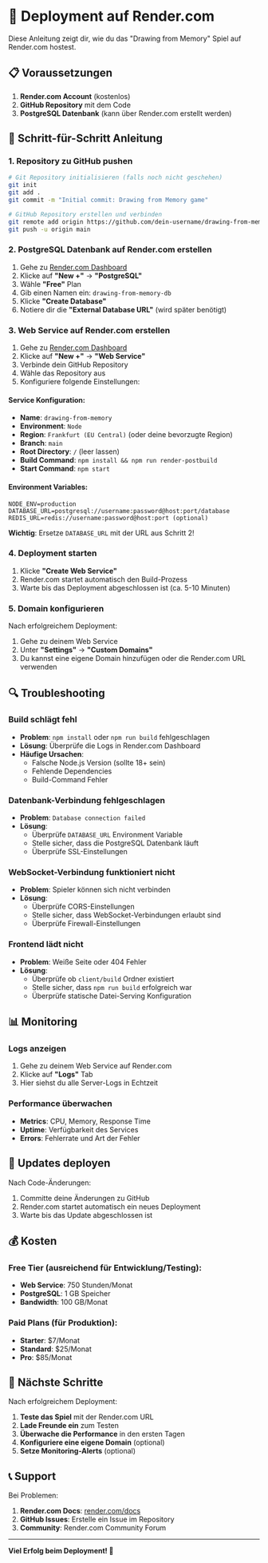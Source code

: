 # 🚀 Deployment auf Render.com

Diese Anleitung zeigt dir, wie du das "Drawing from Memory" Spiel auf Render.com hostest.

## 📋 Voraussetzungen

1. **Render.com Account** (kostenlos)
2. **GitHub Repository** mit dem Code
3. **PostgreSQL Datenbank** (kann über Render.com erstellt werden)

## 🔧 Schritt-für-Schritt Anleitung

### 1. Repository zu GitHub pushen

```bash
# Git Repository initialisieren (falls noch nicht geschehen)
git init
git add .
git commit -m "Initial commit: Drawing from Memory game"

# GitHub Repository erstellen und verbinden
git remote add origin https://github.com/dein-username/drawing-from-memory.git
git push -u origin main
```

### 2. PostgreSQL Datenbank auf Render.com erstellen

1. Gehe zu [Render.com Dashboard](https://dashboard.render.com)
2. Klicke auf **"New +"** → **"PostgreSQL"**
3. Wähle **"Free"** Plan
4. Gib einen Namen ein: `drawing-from-memory-db`
5. Klicke **"Create Database"**
6. Notiere dir die **"External Database URL"** (wird später benötigt)

### 3. Web Service auf Render.com erstellen

1. Gehe zu [Render.com Dashboard](https://dashboard.render.com)
2. Klicke auf **"New +"** → **"Web Service"**
3. Verbinde dein GitHub Repository
4. Wähle das Repository aus
5. Konfiguriere folgende Einstellungen:

#### Service Konfiguration:
- **Name**: `drawing-from-memory`
- **Environment**: `Node`
- **Region**: `Frankfurt (EU Central)` (oder deine bevorzugte Region)
- **Branch**: `main`
- **Root Directory**: `/` (leer lassen)
- **Build Command**: `npm install && npm run render-postbuild`
- **Start Command**: `npm start`

#### Environment Variables:
```
NODE_ENV=production
DATABASE_URL=postgresql://username:password@host:port/database
REDIS_URL=redis://username:password@host:port (optional)
```

**Wichtig**: Ersetze `DATABASE_URL` mit der URL aus Schritt 2!

### 4. Deployment starten

1. Klicke **"Create Web Service"**
2. Render.com startet automatisch den Build-Prozess
3. Warte bis das Deployment abgeschlossen ist (ca. 5-10 Minuten)

### 5. Domain konfigurieren

Nach erfolgreichem Deployment:
1. Gehe zu deinem Web Service
2. Unter **"Settings"** → **"Custom Domains"**
3. Du kannst eine eigene Domain hinzufügen oder die Render.com URL verwenden

## 🔍 Troubleshooting

### Build schlägt fehl
- **Problem**: `npm install` oder `npm run build` fehlgeschlagen
- **Lösung**: Überprüfe die Logs in Render.com Dashboard
- **Häufige Ursachen**: 
  - Falsche Node.js Version (sollte 18+ sein)
  - Fehlende Dependencies
  - Build-Command Fehler

### Datenbank-Verbindung fehlgeschlagen
- **Problem**: `Database connection failed`
- **Lösung**: 
  - Überprüfe `DATABASE_URL` Environment Variable
  - Stelle sicher, dass die PostgreSQL Datenbank läuft
  - Überprüfe SSL-Einstellungen

### WebSocket-Verbindung funktioniert nicht
- **Problem**: Spieler können sich nicht verbinden
- **Lösung**:
  - Überprüfe CORS-Einstellungen
  - Stelle sicher, dass WebSocket-Verbindungen erlaubt sind
  - Überprüfe Firewall-Einstellungen

### Frontend lädt nicht
- **Problem**: Weiße Seite oder 404 Fehler
- **Lösung**:
  - Überprüfe ob `client/build` Ordner existiert
  - Stelle sicher, dass `npm run build` erfolgreich war
  - Überprüfe statische Datei-Serving Konfiguration

## 📊 Monitoring

### Logs anzeigen
1. Gehe zu deinem Web Service auf Render.com
2. Klicke auf **"Logs"** Tab
3. Hier siehst du alle Server-Logs in Echtzeit

### Performance überwachen
- **Metrics**: CPU, Memory, Response Time
- **Uptime**: Verfügbarkeit des Services
- **Errors**: Fehlerrate und Art der Fehler

## 🔄 Updates deployen

Nach Code-Änderungen:
1. Committe deine Änderungen zu GitHub
2. Render.com startet automatisch ein neues Deployment
3. Warte bis das Update abgeschlossen ist

## 💰 Kosten

### Free Tier (ausreichend für Entwicklung/Testing):
- **Web Service**: 750 Stunden/Monat
- **PostgreSQL**: 1 GB Speicher
- **Bandwidth**: 100 GB/Monat

### Paid Plans (für Produktion):
- **Starter**: $7/Monat
- **Standard**: $25/Monat
- **Pro**: $85/Monat

## 🎯 Nächste Schritte

Nach erfolgreichem Deployment:
1. **Teste das Spiel** mit der Render.com URL
2. **Lade Freunde ein** zum Testen
3. **Überwache die Performance** in den ersten Tagen
4. **Konfiguriere eine eigene Domain** (optional)
5. **Setze Monitoring-Alerts** (optional)

## 📞 Support

Bei Problemen:
1. **Render.com Docs**: [render.com/docs](https://render.com/docs)
2. **GitHub Issues**: Erstelle ein Issue im Repository
3. **Community**: Render.com Community Forum

---

**Viel Erfolg beim Deployment! 🚀**
